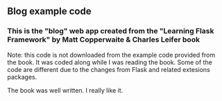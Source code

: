 ## Blog example code

### This is the "blog" web app created from the "Learning Flask Framework" by Matt Copperwaite & Charles Leifer book

Note: this code is not downloaded from the example code provided from the book. It was coded along while I was reading the book. 
Some of the code are different due to the changes from Flask and related extesions packages.

The book was well written. I really like it.
